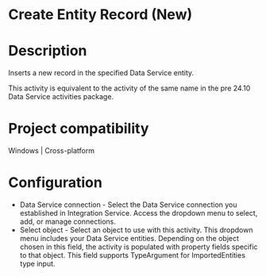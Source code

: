 ﻿# Create Entity Record (New)

# Description

Inserts a new record in the specified Data Service entity.

This activity is equivalent to the activity of the same name in the pre 24.10 Data Service activities package.

# Project compatibility

Windows | Cross-platform

# Configuration

* Data Service connection - Select the Data Service connection you established in Integration Service. Access the dropdown menu to select, add, or manage connections.
* Select object - Select an object to use with this activity. This dropdown menu includes your Data Service entities. Depending on the object chosen in this field, the activity is populated with property fields specific to that object. This field supports TypeArgument for ImportedEntities type input.
